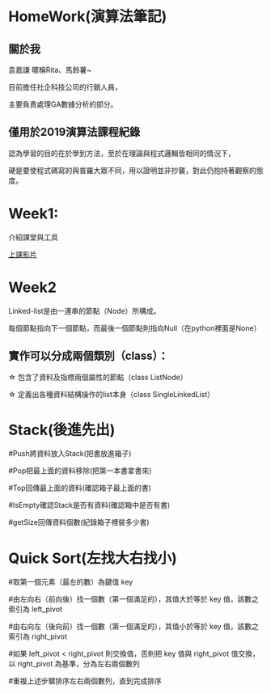 # HomeWork(演算法筆記)

## 關於我
袁嘉謙 暱稱Rita、馬鈴薯~

目前擔任社企科技公司的行銷人員，

主要負責處理GA數據分析的部分。

## 僅用於2019演算法課程紀錄
認為學習的目的在於學到方法，至於在理論與程式邏輯皆相同的情況下，

硬是要使程式碼寫的與普羅大眾不同，用以證明並非抄襲，對此仍抱持著觀察的態度。

# Week1:
介紹課堂與工具

[上課影片](https://www.youtube.com/watch?v=LxvSt_jAWM4&feature=youtu.be)

# Week2
Linked-list是由一連串的節點（Node）所構成。

每個節點指向下一個節點，而最後一個節點則指向Null（在python裡面是None）

## 實作可以分成兩個類別（class）：

☆ 包含了資料及指標兩個屬性的節點（class ListNode）
 
☆ 定義出各種資料結構操作的list本身（class SingleLinkedList）

# Stack(後進先出)
#Push將資料放入Stack(把書放進箱子)

#Pop把最上面的資料移除(把第一本書拿書來)

#Top回傳最上面的資料(確認箱子最上面的書)

#IsEmpty確認Stack是否有資料(確認箱中是否有書)

#getSize回傳資料個數(紀錄箱子裡裝多少書)

# Quick Sort(左找大右找小)
#取第一個元素（最左的數）為鍵值 key

#由左向右（前向後）找一個數（第一個滿足的），其值大於等於 key 值，該數之索引為 left_pivot

#由右向左（後向前）找一個數（第一個滿足的），其值小於等於 key 值，該數之索引為 right_pivot

#如果 left_pivot < right_pivot 則交換值，否則把 key 值與 right_pivot 值交換，以 right_pivot 為基準，分為左右兩個數列

#重複上述步驟排序左右兩個數列，直到完成排序
